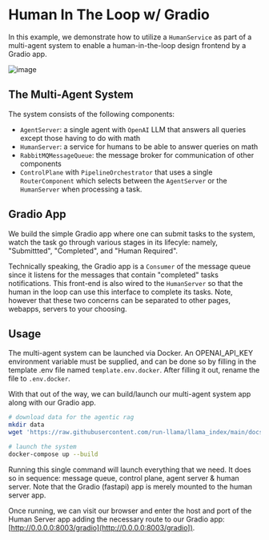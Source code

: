 # Human In The Loop w/ Gradio

In this example, we demonstrate how to utilize a `HumanService` as part of a
multi-agent system to enable a human-in-the-loop design frontend by a Gradio app.

![image](https://media.giphy.com/media/v1.Y2lkPTc5MGI3NjExb2dvbHQ1aTlkcTdmc2o5dXd6YnZxcXA2dW1wd3R2N2hqdmtyenoxNyZlcD12MV9pbnRlcm5hbF9naWZfYnlfaWQmY3Q9Zw/ymh0HnYhD2q28ym69C/giphy-downsized-large.gif)


## The Multi-Agent System

The system consists of the following components:

- `AgentServer`: a single agent with `OpenAI` LLM that answers all queries except
  those having to do with math
- `HumanServer`: a service for humans to be able to answer queries on math
- `RabbitMQMessageQueue`: the message broker for communication of other components
- `ControlPlane` with `PipelineOrchestrator` that uses a single `RouterComponent`
  which selects between the `AgentServer` or the `HumanServer` when processing a
  task.

## Gradio App

We build the simple Gradio app where one can submit tasks to the system, watch
the task go through various stages in its lifecyle: namely, "Submittted",
"Completed", and "Human Required".

Technically speaking, the Gradio app is a `Consumer` of the message queue since
it listens for the messages that contain "completed" tasks notifications. This
front-end is also wired to the `HumanServer` so that the human in the loop can
use this interface to complete its tasks. Note, however that these two concerns
can be separated to other pages, webapps, servers to your choosing.

## Usage

The multi-agent system can be launched via Docker. An OPENAI_API_KEY environment
variable must be supplied, and can be done so by filling in the template .env file
named `template.env.docker`. After filling it out, rename the file to `.env.docker`.

With that out of the way, we can build/launch our multi-agent system app along with
our Gradio app.

```sh
# download data for the agentic rag
mkdir data
wget 'https://raw.githubusercontent.com/run-llama/llama_index/main/docs/docs/examples/data/paul_graham/paul_graham_essay.txt' -O 'data/paul_graham_essay.txt'

# launch the system
docker-compose up --build
```

Running this single command will launch everything that we need. It does so in
sequence: message queue, control plane, agent server & human server. Note that
the Gradio (fastapi) app is merely mounted to the human server app.

Once running, we can visit our browser and enter the host and port of the
Human Server app adding the necessary route to our Gradio app: [http://0.0.0.0:8003/gradio](http://0.0.0.0:8003/gradio]).
